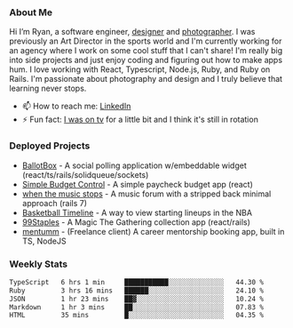 ### About Me
Hi I’m Ryan, a software engineer, [designer](https://www.denvermullets.com/video) and [photographer](https://www.denvermullets.com/). I was previously an Art Director in the sports world and I'm currently working for an agency where I work on some cool stuff that I can't share! I'm really big into side projects and just enjoy coding and figuring out how to make apps hum. I love working with React, Typescript, Node.js, Ruby, and Ruby on Rails. I'm passionate about photography and design and I truly believe that learning never stops.

- 📫 How to reach me: [LinkedIn](https://www.linkedin.com/in/ryanvaznis)
- ⚡ Fun fact: [I was on tv](https://vimeo.com/381425882) for a little bit and I think it's still in rotation

### Deployed Projects
- [BallotBox](https://voteballotbox.com/) - A social polling application w/embeddable widget (react/ts/rails/solidqueue/sockets)
- [Simple Budget Control](https://simplebudgetcontrol.com/) - A simple paycheck budget app (react)
- [when the music stops](https://whenthemusicstops.net) - A music forum with a stripped back minimal approach (rails 7)
- [Basketball Timeline](https://basketball-timeline.com/?team=PHO&year=2023) - A way to view starting lineups in the NBA
- [99Staples](https://www.99staples.com/collections/denvermullets/9) - A Magic The Gathering collection app (react/rails)
- [mentumm](https://portal.mentumm.com/) - (Freelance client) A career mentorship booking app, built in TS, NodeJS

### Weekly Stats
<!--START_SECTION:waka-->

```txt
TypeScript   6 hrs 1 min     ███████████░░░░░░░░░░░░░░   44.30 %
Ruby         3 hrs 16 mins   ██████░░░░░░░░░░░░░░░░░░░   24.10 %
JSON         1 hr 23 mins    ██▓░░░░░░░░░░░░░░░░░░░░░░   10.24 %
Markdown     1 hr 3 mins     ██░░░░░░░░░░░░░░░░░░░░░░░   07.83 %
HTML         35 mins         █░░░░░░░░░░░░░░░░░░░░░░░░   04.35 %
```

<!--END_SECTION:waka-->
